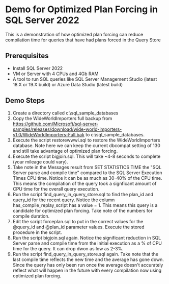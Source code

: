 # Demo for Optimized Plan Forcing in SQL Server 2022

This is a demonstration of how optimized plan forcing can reduce compilation time for queries that have had plans forced in the Query Store

## Prerequisites

- Install SQL Server 2022
- VM or Server with 4 CPUs and 4Gb RAM
- A tool to run SQL queries like SQL Server Management Studio (latest 18.X or 19.X build) or Azure Data Studio (latest build)

## Demo Steps

1. Create a directory called c:\sql_sample_databases
2. Copy the WideWorldImporters full backup from https://github.com/Microsoft/sql-server-samples/releases/download/wide-world-importers-v1.0/WideWorldImporters-Full.bak to c:\sql_sample_databases.
3. Execute the script restorewwwi.sql to restore the WideWorldImporters database. Note here we can keep the current dbcompat setting of 130 and still take advantage of optimized plan forcing.
4. Execute the script bigjoin.sql. This will take ~4-8 seconds to complete (your mileage could vary).
5. Take note in the Messages result from SET STATISTICS TIME the "SQL Server parse and compile time" compared to the SQL Server Execution Times CPU time. Notice it can be as much as 30-40% of the CPU time. This means the compilation of the query took a signficant amount of CPU time for the overall query execution.
6. Run the script find_query_in_query_store.sql to find the plan_id and query_id for the recent query. Notice the column has_compile_replay_script has a value = 1. This means this query is a candidate for optimized plan forcing. Take note of the numbers for compile duration.
7. Edit the script forceplan.sql to put in the correct values for the @query_id and @plan_id parameter values. Execute the stored procedure in the script.
8. Run the script bigjoin.sql again. Notice the significant reduction in SQL Server parse and compile time from the initial execution as a % of CPU time for the query. It can drop dwon as low as 2-3%.
9. Run the script find_query_in_query_store.sql again. Take note that the last compile time reflects the new time and the average has gone down. Since the query has only been run once the average doesn't accurately reflect what will happen in the future with every compilation now using optimized plan forcing.